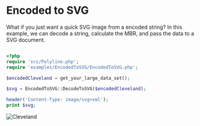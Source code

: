 # Encoded to SVG

What if you just want a quick SVG image from a encoded string? In this example,
we can decode a string, calculate the MBR, and pass the data to a SVG document.


```php

<?php
require 'src/Polyline.php';
require 'examples/EncodedToSVG/EncodedToSVG.php';

$encodedCleveland = get_your_large_data_set();

$svg = EncodedToSVG::DecodeToSVG($encodedCleveland);

header('Content-Type: image/svg+xml');
print $svg;

```

![Cleveland]( http://emcconville.com/Polyline/cleveland.svg)